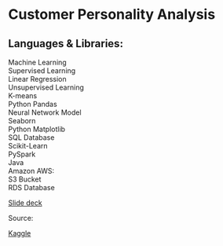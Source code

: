 # Customer Personality Analysis



Languages & Libraries:
---------------------------------------
Machine Learning<br>
Supervised Learning<br>
Linear Regression<br>
Unsupervised Learning<br>
K-means<br>
Python Pandas<br>
Neural Network Model<br>
Seaborn<br>
Python Matplotlib<br>
SQL Database<br>
Scikit-Learn<br>
PySpark<br>
Java<br>
Amazon AWS:<br>
S3 Bucket <br>
RDS Database<br>



[Slide deck](https://docs.google.com/presentation/d/1vwwTFIgz67pmrubQx6RQZ5KtfuzZwYH-yXXLE7bxG0k/edit#slide=id.gd9c453428_0_16)

Source:

  [Kaggle](https://www.kaggle.com/code/roysenfeng/customer-shopping-analysis/data)
